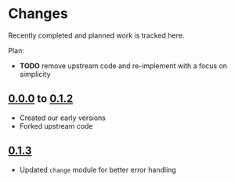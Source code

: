 # Changes
Recently completed and planned work is tracked here.

Plan:
- **TODO** remove upstream code and re-implement with a focus on simplicity

## [0.0.0](.) to [0.1.2](.)
- Created our early versions
- Forked upstream code

## [0.1.3](.)
- Updated `change` module for better error handling
